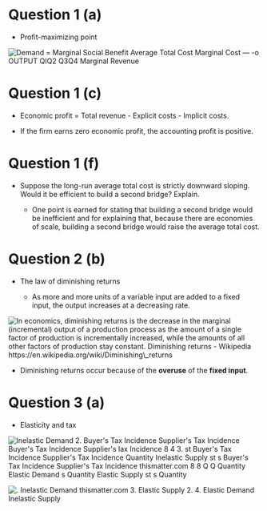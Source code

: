 # Question 1 (a)

  -  Profit-maximizing point

  ![Demand = Marginal Social Benefit Average Total Cost Marginal Cost —
  -o OUTPUT QIQ2 Q3Q4 Marginal Revenue ](./media/image242.png)

# Question 1 (c)

  -  Economic profit = Total revenue - Explicit costs - Implicit costs.

  -  If the firm earns zero economic profit, the accounting profit is
     positive.

# Question 1 (f)

  -  Suppose the long-run average total cost is strictly downward
     sloping. Would it be efficient to build a second bridge? Explain.
    
      -  One point is earned for stating that building a second bridge
         would be inefficient and for explaining that, because there
         are economies of scale, building a second bridge would raise
         the average total cost.

# Question 2 (b)

  -  The law of diminishing returns
    
      -  As more and more units of a variable input are added to a
         fixed input, the output increases at a decreasing rate.

  ![In economics, diminishing returns is the decrease in the marginal
  (incremental) output of a production process as the amount of a single
  factor of production is incrementally increased, while the amounts of
  all other factors of production stay constant. Diminishing returns -
  Wikipedia https://en.wikipedia.org/wiki/Diminishing\_returns
  ](./media/image243.png)

  -  Diminishing returns occur because of the **overuse** of the
     **fixed input**.

# Question 3 (a)

  -  Elasticity and tax

  ![Inelastic Demand 2. Buyer's Tax Incidence Supplier's Tax Incidence
  Buyer's Tax Incidence Supplier's lax Incidence 8 4 3. st Buyer's Tax
  Incidence Supplier's Tax Incidence Quantity Inelastic Supply st s
  Buyer's Tax Incidence Supplier's Tax Incidence thismatter.com 8 8 Q Q
  Quantity Elastic Demand s Quantity Elastic Supply st s Quantity
  ](./media/image244.png)
  
  ![. Inelastic Demand thismatter.com 3. Elastic Supply 2. 4. Elastic
  Demand Inelastic Supply ](./media/image245.png)